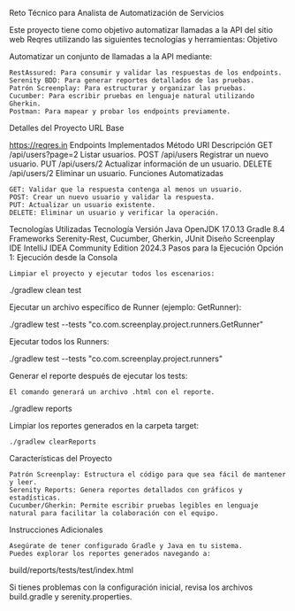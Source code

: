 Reto Técnico para Analista de Automatización de Servicios

Este proyecto tiene como objetivo automatizar llamadas a la API del sitio web Reqres utilizando las siguientes tecnologías y herramientas:
Objetivo

Automatizar un conjunto de llamadas a la API mediante:

    RestAssured: Para consumir y validar las respuestas de los endpoints.
    Serenity BDD: Para generar reportes detallados de las pruebas.
    Patrón Screenplay: Para estructurar y organizar las pruebas.
    Cucumber: Para escribir pruebas en lenguaje natural utilizando Gherkin.
    Postman: Para mapear y probar los endpoints previamente.

Detalles del Proyecto
URL Base

https://reqres.in
Endpoints Implementados
Método	URI	Descripción
GET	/api/users?page=2	Listar usuarios.
POST	/api/users	Registrar un nuevo usuario.
PUT	/api/users/2	Actualizar información de un usuario.
DELETE	/api/users/2	Eliminar un usuario.
Funciones Automatizadas

    GET: Validar que la respuesta contenga al menos un usuario.
    POST: Crear un nuevo usuario y validar la respuesta.
    PUT: Actualizar un usuario existente.
    DELETE: Eliminar un usuario y verificar la operación.

Tecnologías Utilizadas
Tecnología	Versión
Java	OpenJDK 17.0.13
Gradle	8.4
Frameworks	Serenity-Rest, Cucumber, Gherkin, JUnit
Diseño	Screenplay
IDE	IntelliJ IDEA Community Edition 2024.3
Pasos para la Ejecución
Opción 1: Ejecución desde la Consola

    Limpiar el proyecto y ejecutar todos los escenarios:

./gradlew clean test

Ejecutar un archivo específico de Runner (ejemplo: GetRunner):

./gradlew test --tests "co.com.screenplay.project.runners.GetRunner"

Ejecutar todos los Runners:

./gradlew test --tests "co.com.screenplay.project.runners"

Generar el reporte después de ejecutar los tests:

    El comando generará un archivo .html con el reporte.

./gradlew reports

Limpiar los reportes generados en la carpeta target:

    ./gradlew clearReports

Características del Proyecto

    Patrón Screenplay: Estructura el código para que sea fácil de mantener y leer.
    Serenity Reports: Genera reportes detallados con gráficos y estadísticas.
    Cucumber/Gherkin: Permite escribir pruebas legibles en lenguaje natural para facilitar la colaboración con el equipo.

Instrucciones Adicionales

    Asegúrate de tener configurado Gradle y Java en tu sistema.
    Puedes explorar los reportes generados navegando a:

build/reports/tests/test/index.html

Si tienes problemas con la configuración inicial, revisa los archivos build.gradle y serenity.properties.
